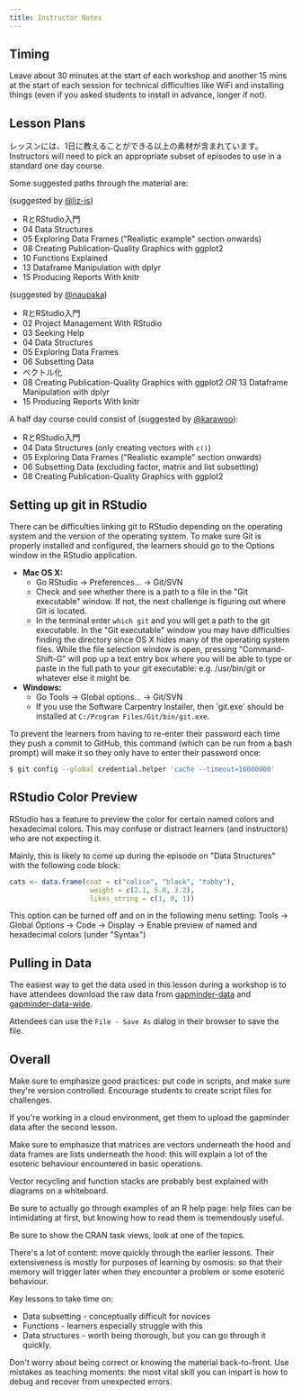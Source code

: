 ```yaml
---
title: Instructor Notes
---
```


## Timing

Leave about 30 minutes at the start of each workshop and another 15 mins
at the start of each session for technical difficulties like WiFi and
installing things (even if you asked students to install in advance, longer if
not).

## Lesson Plans

レッスンには、1日に教えることができる以上の素材が含まれています。
Instructors will need to pick an appropriate subset of episodes to use
in a standard one day course.

Some suggested paths through the material are:

(suggested by [@liz-is](https://github.com/swcarpentry/r-novice-gapminder/issues/104#issuecomment-276529213))

- RとRStudio入門
- 04 Data Structures
- 05 Exploring Data Frames ("Realistic example" section onwards)
- 08 Creating Publication-Quality Graphics with ggplot2
- 10 Functions Explained
- 13 Dataframe Manipulation with dplyr
- 15 Producing Reports With knitr

(suggested by [@naupaka](https://github.com/swcarpentry/r-novice-gapminder/issues/104#issuecomment-312547509))

- RとRStudio入門
- 02 Project Management With RStudio
- 03 Seeking Help
- 04 Data Structures
- 05 Exploring Data Frames
- 06 Subsetting Data
- ベクトル化
- 08 Creating Publication-Quality Graphics with ggplot2 _OR_
  13 Dataframe Manipulation with dplyr
- 15 Producing Reports With knitr

A half day course could consist of (suggested by [@karawoo](https://github.com/swcarpentry/r-novice-gapminder/issues/104#issuecomment-277599864)):

- RとRStudio入門
- 04 Data Structures (only creating vectors with `c()`)
- 05 Exploring Data Frames ("Realistic example" section onwards)
- 06 Subsetting Data (excluding factor, matrix and list subsetting)
- 08 Creating Publication-Quality Graphics with ggplot2

## Setting up git in RStudio

There can be difficulties linking git to RStudio depending on the
operating system and the version of the operating system. To make sure
Git is properly installed and configured, the learners should go to
the Options window in the RStudio application.

- **Mac OS X:**
  - Go RStudio -> Preferences... -> Git/SVN
  - Check and see whether there is a path to a file in the "Git executable" window. If not, the next challenge is figuring out where Git is located.
  - In the terminal enter `which git` and you will get a path to the git executable. In the "Git executable" window you may have difficulties finding the directory since OS X hides many of the operating system files. While the file selection window is open, pressing "Command-Shift-G" will pop up a text entry box where you will be able to type or paste in the full path to your git executable: e.g. /usr/bin/git or whatever else it might be.
- **Windows:**
  - Go Tools -> Global options... -> Git/SVN
  - If you use the Software Carpentry Installer, then 'git.exe' should be installed at `C:/Program Files/Git/bin/git.exe`.

To prevent the learners from having to re-enter their password each time they push a commit to GitHub, this command (which can be run from a bash prompt) will make it so they only have to enter their password once:

```bash
$ git config --global credential.helper 'cache --timeout=10000000'
```

## RStudio Color Preview

RStudio has a feature to preview the color for certain named colors and hexadecimal colors. This may confuse or distract learners (and instructors) who are not expecting it.

Mainly, this is likely to come up during the episode on "Data Structures" with the following code block:

```r
cats <- data.frame(coat = c("calico", "black", "tabby"),
                    weight = c(2.1, 5.0, 3.2),
                    likes_string = c(1, 0, 1))
```

This option can be turned off and on in the following menu setting:
Tools -> Global Options -> Code -> Display -> Enable preview of named and hexadecimal colors (under "Syntax")

## Pulling in Data

The easiest way to get the data used in this lesson during a workshop is to have
attendees download the raw data from [gapminder-data] and
[gapminder-data-wide].

Attendees can use the `File - Save As` dialog in their browser to save the file.

## Overall

Make sure to emphasize good practices: put code in scripts, and make
sure they're version controlled. Encourage students to create script
files for challenges.

If you're working in a cloud environment, get them to upload the
gapminder data after the second lesson.

Make sure to emphasize that matrices are vectors underneath the hood
and data frames are lists underneath the hood: this will explain a
lot of the esoteric behaviour encountered in basic operations.

Vector recycling and function stacks are probably best explained
with diagrams on a whiteboard.

Be sure to actually go through examples of an R help page: help files
can be intimidating at first, but knowing how to read them is tremendously
useful.

Be sure to show the CRAN task views, look at one of the topics.

There's a lot of content: move quickly through the earlier lessons. Their
extensiveness is mostly for purposes of learning by osmosis: so that their
memory will trigger later when they encounter a problem or some esoteric behaviour.

Key lessons to take time on:

- Data subsetting - conceptually difficult for novices
- Functions - learners especially struggle with this
- Data structures - worth being thorough, but you can go through it quickly.

Don't worry about being correct or knowing the material back-to-front. Use
mistakes as teaching moments: the most vital skill you can impart is how to
debug and recover from unexpected errors.

[gapminder-data]: data/gapminder_data.csv
[gapminder-data-wide]: data/gapminder_wide.csv
